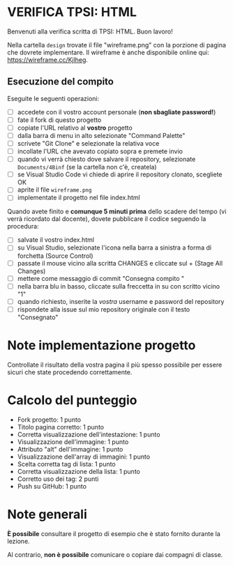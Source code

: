 # VERIFICA TPSI: HTML

Benvenuti alla verifica scritta di TPSI: HTML. Buon lavoro!

Nella cartella `design` trovate il file "wireframe.png" con la porzione di pagina che dovrete implementare.
Il wireframe è anche disponibile online qui: https://wireframe.cc/Kjlheg.

## Esecuzione del compito
Eseguite le seguenti operazioni:

- [ ] accedete con il vostro account personale (**non sbagliate password!**)
- [ ] fate il fork di questo progetto
- [ ] copiate l'URL relativo al **vostro** progetto
- [ ] dalla barra di menu in alto selezionate "Command Palette"
- [ ] scrivete "Git Clone" e selezionate la relativa voce
- [ ] incollate l'URL che avevato copiato sopra e premete invio
- [ ] quando vi verrà chiesto dove salvare il repository, selezionate `Documents/4Binf` (se la cartella non c'è, createla)
- [ ] se Visual Studio Code vi chiede di aprire il repository clonato, scegliete OK
- [ ] aprite il file `wireframe.png`
- [ ] implementate il progetto nel file index.html

Quando avete finito e **comunque 5 minuti prima** dello scadere del tempo (vi verrà ricordato dal docente), dovete pubblicare il codice seguendo la procedura:
- [ ] salvate il vostro index.html
- [ ] su Visual Studio, selezionate l'icona nella barra a sinistra a forma di forchetta (Source Control)
- [ ] passate il mouse vicino alla scritta CHANGES e cliccate sul + (Stage All Changes)
- [ ] mettere come messaggio di commit "Consegna compito <Nome Cognome>"
- [ ] nella barra blu in basso, cliccate sulla freccetta in su con scritto vicino "1"
- [ ] quando richiesto, inserite la *vostra* username e password del repository
- [ ] rispondete alla issue sul mio repository originale con il testo "Consegnato"

# Note implementazione progetto
Controllate il risultato della vostra pagina il più spesso possibile per essere sicuri che state procedendo correttamente.

# Calcolo del punteggio
- Fork progetto: 1 punto
- Titolo pagina corretto: 1 punto
- Corretta visualizzazione dell'intestazione: 1 punto
- Visualizzazione dell'immagine: 1 punto
- Attributo "alt" dell'immagine: 1 punto
- Visualizzazione dell'array di immagini: 1 punto
- Scelta corretta tag di lista: 1 punto
- Corretta visualizzazione della lista: 1 punto
- Corretto uso dei tag: 2 punti
- Push su GitHub: 1 punto

# Note generali
**È possibile** consultare il progetto di esempio che è stato fornito durante la lezione.

Al contrario, **non è possibile** comunicare o copiare dai compagni di classe.
